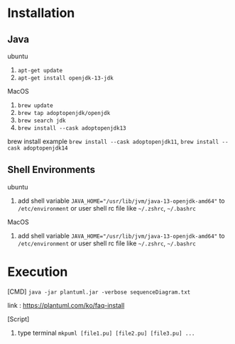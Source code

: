 # Installation

## Java
ubuntu
1. `apt-get update`
2. `apt-get install openjdk-13-jdk`

MacOS
1. `brew update`
2. `brew tap adoptopenjdk/openjdk`
3. `brew search jdk`
4. `brew install --cask adoptopenjdk13`

brew install example `brew install --cask adoptopenjdk11`, `brew install --cask adoptopenjdk14`

## Shell Environments
ubuntu
1. add shell variable `JAVA_HOME="/usr/lib/jvm/java-13-openjdk-amd64"` to `/etc/environment` or user shell rc file like `~/.zshrc`, `~/.bashrc`

MacOS
1. add shell variable `JAVA_HOME="/usr/lib/jvm/java-13-openjdk-amd64"` to `/etc/environment` or user shell rc file like `~/.zshrc`, `~/.bashrc`

# Execution
[CMD]
`java -jar plantuml.jar -verbose sequenceDiagram.txt`

link : https://plantuml.com/ko/faq-install

[Script]

1. type terminal `mkpuml [file1.pu] [file2.pu] [file3.pu] ...`
